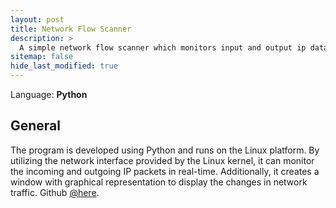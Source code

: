 ```yaml
---
layout: post
title: Network Flow Scanner
description: >
  A simple network flow scanner which monitors input and output ip datas.
sitemap: false
hide_last_modified: true
---
```


Language: **Python**

## General

The program is developed using Python and runs on the Linux platform. By utilizing the network interface provided by the Linux kernel, it can monitor the incoming and outgoing IP packets in real-time. Additionally, it creates a window with graphical representation to display the changes in network traffic. Github <a href="https://github.com/jdxccz/Network-Flow-Scanner">@here</a>.